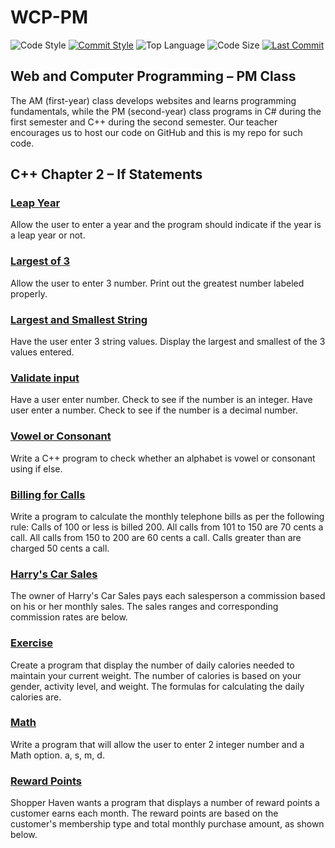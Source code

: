 # WCP-PM

![Code Style](https://img.shields.io/badge/code_style-VS_Code-blue.svg?style=flat)
[![Commit Style](https://img.shields.io/badge/commit_style-gitmoji-yellow.svg?style=flat)](https://gitmoji.carloscuesta.me/)
![Top Language](https://img.shields.io/github/languages/top/evaneliasyoung/wcp-pm.svg?style=flat)
![Code Size](https://img.shields.io/github/languages/code-size/evaneliasyoung/wcp-pm.svg?style=flat)
[![Last Commit](https://img.shields.io/github/last-commit/evaneliasyoung/wcp-pm.svg?style=flat)](https://github.com/evaneliasyoung/wcp-pm/commit/master)

## Web and Computer Programming &ndash; PM Class
The AM (first-year) class develops websites and learns programming fundamentals, while the PM (second-year) class programs in C# during the first semester and C++ during the second semester. Our teacher encourages us to host our code on GitHub and this is my repo for such code.

## C++ Chapter 2 &ndash; If Statements
### [Leap Year](LeapYear)
Allow the user to enter a year and the program should indicate if the year is a leap year or not.
### [Largest of 3](LargestThree)
Allow the user to enter 3 number. Print out the greatest number labeled properly.
### [Largest and Smallest String](LargestString)
Have the user enter 3 string values. Display the largest and smallest of the 3 values entered.
### [Validate input](Validate)
Have a user enter number. Check to see if the number is an integer. Have user enter a number. Check to see if the number is a decimal number.
### [Vowel or Consonant](Letter)
Write a C++ program to check whether an alphabet is vowel or consonant using if else.
### [Billing for Calls](Calls)
Write a program to calculate the monthly telephone bills as per the following rule: Calls of 100 or less is billed 200. All calls from 101 to 150 are 70 cents a call. All calls from 150 to 200 are 60 cents a call. Calls greater than are charged 50 cents a call.
### [Harry's Car Sales](HarryCarSales)
The owner of Harry's Car Sales pays each salesperson a commission based on his or her monthly sales. The sales ranges and corresponding commission rates are below.
### [Exercise](Exercise)
Create a program that display the number of daily calories needed to maintain your current weight. The number of calories is based on your gender, activity level, and weight. The formulas for calculating the daily calories are.
### [Math](Math)
Write a program that will allow the user to enter 2 integer number and a Math option. a, s, m, d.
### [Reward Points](RewardPoints)
Shopper Haven wants a program that displays a number of reward points a customer earns each month. The reward points are based on the customer's membership type and total monthly purchase amount, as shown below.
